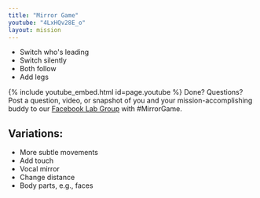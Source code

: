 ```yaml
---
title: "Mirror Game"
youtube: "4LxHQv28E_o"
layout: mission
---
```


* Switch who's leading
* Switch silently
* Both follow
* Add legs

{% include youtube_embed.html id=page.youtube %}
Done? Questions? Post a question, video, or snapshot of you and your mission-accomplishing buddy to our [Facebook Lab Group](https://www.facebook.com/groups/823379111161929/) with #MirrorGame.

## Variations: ##
* More subtle movements
* Add touch
* Vocal mirror
* Change distance
* Body parts, e.g., faces 
